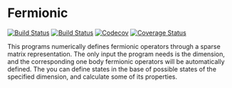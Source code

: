 # Fermionic

[![Build Status](https://travis-ci.com/Marco-Di-Tullio/Fermionic.jl.svg?branch=master)](https://travis-ci.com/Marco-Di-Tullio/Fermionic.jl)
[![Build Status](https://ci.appveyor.com/api/projects/status/github/Marco-Di-Tullio/Fermionic.jl?svg=true)](https://ci.appveyor.com/project/Marco-Di-Tullio/Fermionic-jl)
[![Codecov](https://codecov.io/gh/Marco-Di-Tullio/Fermionic.jl/branch/master/graph/badge.svg)](https://codecov.io/gh/Marco-Di-Tullio/Fermionic.jl)
[![Coverage Status](https://coveralls.io/repos/github/Marco-Di-Tullio/Fermionic.jl/badge.svg?branch=master)](https://coveralls.io/github/Marco-Di-Tullio/Fermionic.jl?branch=master)

This programs numerically defines fermionic operators through a sparse matrix representation. The only input the program needs is the dimension, and the corresponding one body fermionic operators will be automatically defined. The you can define states in the base of possible states of the specified dimension, and calculate some of its properties.
